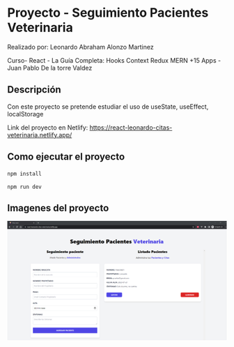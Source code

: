 # Proyecto - Seguimiento Pacientes Veterinaria
Realizado por: Leonardo Abraham Alonzo Martinez

Curso- React - La Guía Completa: Hooks Context Redux MERN +15 Apps - Juan Pablo De la torre Valdez

## Descripción
Con este proyecto se pretende estudiar el uso de useState, useEffect, localStorage

Link del proyecto en Netlify: 
https://react-leonardo-citas-veterinaria.netlify.app/

## Como ejecutar el proyecto
```
npm install
```
```
npm run dev
```

## Imagenes del proyecto
![Image text](https://github.com/LeonardoAbraham/react-citas-veterinaria/blob/main/public/pantallaCitas.png)
